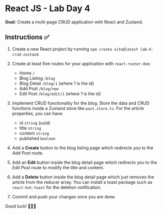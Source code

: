 # React JS - Lab Day 4

**Goal:** Create a multi-page CRUD application with React and Zustand.

## Instructions ✅

1. Create a new React project by running `npm create vite@latest lab-4-crud-zustand`.
2. Create at least five routes for your application with `react-router-dom`:

    - Home `/`
    - Blog Listing `/blog`
    - Blog Detail `/blog/1` (where 1 is the id)
    - Add Post `/blog/new`
    - Edit Post `/blog/edit/1` (where 1 is the id)

3. Implement CRUD functionality for the blog. Store the data and CRUD functions inside a Zustand store like `post.store.ts`. For the article properties, you can have:

    - id `string` (uuid)
    - title `string`
    - content `string`
    - published `boolean`

4. Add a **Create** button to the blog listing page which redirects you to the *Add Post* route.
5. Add an **Edit** button inside the blog detail page which redirects you to the *Edit Post* route to modify the title and content.
6. Add a **Delete** button inside the blog detail page which just removes the article from the reducer array. You can install a toast package such as `react-hot-toast` for the deletion notification.
7. Commit and push your changes once you are done.

Good luck! 🎉🎉🎉

